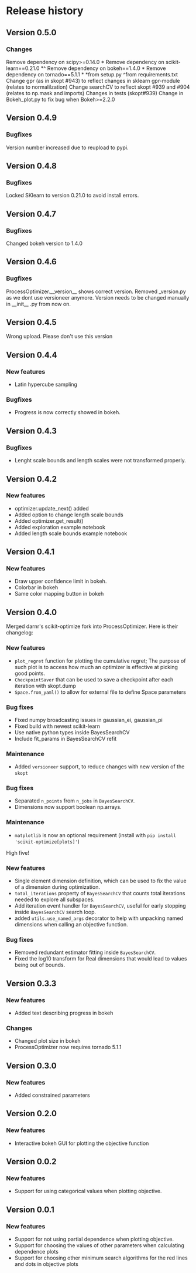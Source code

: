 # Release history

## Version 0.5.0

### Changes

Remove dependency on scipy>=0.14.0 *
Remove dependency on scikit-learn==0.21.0 *^
Remove dependency on bokeh==1.4.0 *
Remove dependency on tornado==5.1.1 *
*from setup.py
^from requirements.txt
Change gpr (as in skopt #943) to reflect changes in sklearn gpr-module 
     (relates to normalilzation)
Change searchCV to reflect skopt #939 and #904 (relates to np.mask and imports)
Changes in tests (skopt#939)
Change in Bokeh_plot.py to fix bug when Bokeh>=2.2.0

## Version 0.4.9

### Bugfixes

Version number increased due to reupload to pypi.

## Version 0.4.8

### Bugfixes

Locked SKlearn to version 0.21.0 to avoid install errors.

## Version 0.4.7

### Bugfixes

Changed bokeh version to 1.4.0

## Version 0.4.6

### Bugfixes

ProcessOptimizer.\_\_version\_\_ shows correct version.
Removed \_version.py as we dont use versioneer anymore.
Version needs to be changed manually in \_\_init\_\_ .py from now on.

## Version 0.4.5

Wrong upload. Please don't use this version

## Version 0.4.4

### New features

- Latin hypercube sampling

### Bugfixes

- Progress is now correctly showed in bokeh.

## Version 0.4.3

### Bugfixes

- Lenght scale bounds and length scales were not transformed properly.

## Version 0.4.2

### New features

- optimizer.update_next() added
- Added option to change length scale bounds
- Added optimizer.get_result()
- Added exploration example notebook
- Added length scale bounds example notebook

## Version 0.4.1

### New features

- Draw upper confidence limit in bokeh.
- Colorbar in bokeh
- Same color mapping button in bokeh

## Version 0.4.0

Merged darnr's scikit-optimize fork into ProcessOptimizer. Here is their changelog:

### New features

- `plot_regret` function for plotting the cumulative regret;
  The purpose of such plot is to access how much an optimizer
  is effective at picking good points.
- `CheckpointSaver` that can be used to save a
  checkpoint after each iteration with skopt.dump
- `Space.from_yaml()`
  to allow for external file to define Space parameters

### Bug fixes

- Fixed numpy broadcasting issues in gaussian_ei, gaussian_pi
- Fixed build with newest scikit-learn
- Use native python types inside BayesSearchCV
- Include fit_params in BayesSearchCV refit

### Maintenance

- Added `versioneer` support, to reduce changes with new version of the `skopt`

### Bug fixes

- Separated `n_points` from `n_jobs` in `BayesSearchCV`.
- Dimensions now support boolean np.arrays.

### Maintenance

- `matplotlib` is now an optional requirement (install with `pip install 'scikit-optimize[plots]'`)

High five!

### New features

- Single element dimension definition, which can be used to
  fix the value of a dimension during optimization.
- `total_iterations` property of `BayesSearchCV` that
  counts total iterations needed to explore all subspaces.
- Add iteration event handler for `BayesSearchCV`, useful
  for early stopping inside `BayesSearchCV` search loop.
- added `utils.use_named_args` decorator to help with unpacking named dimensions
  when calling an objective function.

### Bug fixes

- Removed redundant estimator fitting inside `BayesSearchCV`.
- Fixed the log10 transform for Real dimensions that would lead to values being
  out of bounds.

## Version 0.3.3

### New features

- Added text describing progress in bokeh

### Changes

- Changed plot size in bokeh
- ProcessOptimizer now requires tornado 5.1.1

## Version 0.3.0

### New features

- Added constrained parameters

## Version 0.2.0

### New features

- Interactive bokeh GUI for plotting the objective function

## Version 0.0.2

### New features

- Support for using categorical values when plotting objective.

## Version 0.0.1

### New features

- Support for not using partial dependence when plotting objective.
- Support for choosing the values of other parameters when calculating dependence plots
- Support for choosing other minimum search algorithms for the red lines and dots in objective plots
